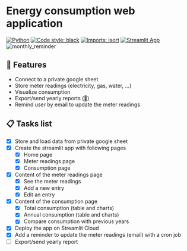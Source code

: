 # Energy consumption web application

[![Python](https://img.shields.io/badge/python-3.10-blue)](https://www.python.org/downloads/release/python-3100/)
[![Code style: black](https://img.shields.io/badge/code%20style-black-000000.svg)](https://github.com/psf/black)
[![Imports: isort](https://img.shields.io/badge/%20imports-isort-%231674b1?style=flat&labelColor=ef8336)](https://timothycrosley.github.io/isort/)
[![Streamlit App](https://static.streamlit.io/badges/streamlit_badge_black_white.svg)](https://e-vdb-app-conso-energie-src01--accueil-8o2hdv.streamlit.app/)
![monthly_reminder](https://github.com/e-vdb/app-conso-energie/actions/workflows/run_app.yml/badge.svg)

## 🚀 Features

- Connect to a private google sheet
- Store meter readings (electricity, gas, water, ...)
- Visualize consumption
- Export/send yearly reports (🚧)
- Remind user by email to update the meter readings

## 📋 Tasks list

- [x] Store and load data from private google sheet
- [x] Create the streamlit app with following pages
  - [x] Home page
  - [x] Meter readings page
  - [x] Consumption page
- [x] Content of the meter readings page
  - [x] See the meter readings
  - [x] Add a new entry
  - [x] Edit an entry
- [x] Content of the consumption page
  - [x] Total consumption (table and charts)
  - [x] Annual consumption (table and charts)
  - [x] Compare consumption with previous years
- [x] Deploy the app on Streamlit Cloud
- [x] Add a reminder to update the meter readings (email) with a cron job
- [ ] Export/send yearly report
